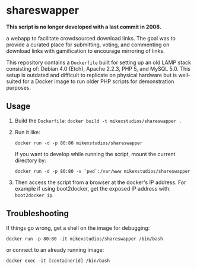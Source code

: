 shareswapper
============

**This script is no longer developed with a last commit in 2008.**

a webapp to facilitate crowdsourced download links. The goal was to provide
a curated place for submitting, voting, and commenting on download links with
gamification to encourage mirroring of links.

This repository contains a `Dockerfile` built for setting up an old LAMP stack
consisting of: Debian 4.0 (Etch), Apache 2.2.3, PHP 5, and MySQL 5.0. This
setup is outdated and difficult to replicate on physical hardware but is
well-suited for a Docker image to run older PHP scripts for demonstration
purposes.

## Usage

1. Build the `Dockerfile`:
   `docker build -t mikexstudios/shareswapper .`

2. Run it like:

   `docker run -d -p 80:80 mikexstudios/shareswapper`

   If you want to develop while running the script, mount the current 
   directory by:

   ```docker run -d -p 80:80 -v `pwd`:/var/www mikexstudios/shareswapper```

3. Then access the script from a browser at the docker's IP address. For 
   example if using boot2docker, get the exposed IP address with:
   `boot2docker ip`.

## Troubleshooting

If things go wrong, get a shell on the image for debugging:

`docker run -p 80:80 -it mikexstudios/shareswapper /bin/bash`

or connect to an already running image:

`docker exec -it [containerid] /bin/bash`
